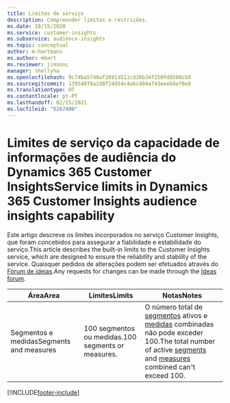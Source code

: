 ```yaml
---
title: Limites de serviço
description: Compreender limites e restrições.
ms.date: 10/15/2020
ms.service: customer-insights
ms.subservice: audience-insights
ms.topic: conceptual
author: m-hartmann
ms.author: mhart
ms.reviewer: jimsonc
manager: shellyha
ms.openlocfilehash: 9c74ba5740af2691d511cd38b34f250fd8580cb8
ms.sourcegitcommit: 139548f8a2d0f24d54c4a6c404a743eeeb8ef8e0
ms.translationtype: HT
ms.contentlocale: pt-PT
ms.lasthandoff: 02/15/2021
ms.locfileid: "5267400"
---
```

# <a name="service-limits-in-dynamics-365-customer-insights-audience-insights-capability"></a><span data-ttu-id="bb1e5-103">Limites de serviço da capacidade de informações de audiência do Dynamics 365 Customer Insights</span><span class="sxs-lookup"><span data-stu-id="bb1e5-103">Service limits in Dynamics 365 Customer Insights audience insights capability</span></span>

<span data-ttu-id="bb1e5-104">Este artigo descreve os limites incorporados no serviço Customer Insights, que foram concebidos para assegurar a fiabilidade e estabilidade do serviço.</span><span class="sxs-lookup"><span data-stu-id="bb1e5-104">This article describes the built-in limits to the Customer Insights service, which are designed to ensure the reliability and stability of the service.</span></span> <span data-ttu-id="bb1e5-105">Quaisquer pedidos de alterações podem ser efetuados através do [Fórum de ideias](https://go.microsoft.com/fwlink/?linkid=2074172).</span><span class="sxs-lookup"><span data-stu-id="bb1e5-105">Any requests for changes can be made through the [Ideas forum](https://go.microsoft.com/fwlink/?linkid=2074172).</span></span> 
 
| <span data-ttu-id="bb1e5-106">Área</span><span class="sxs-lookup"><span data-stu-id="bb1e5-106">Area</span></span>  | <span data-ttu-id="bb1e5-107">Limites</span><span class="sxs-lookup"><span data-stu-id="bb1e5-107">Limits</span></span>  | <span data-ttu-id="bb1e5-108">Notas</span><span class="sxs-lookup"><span data-stu-id="bb1e5-108">Notes</span></span> |
|-------------|---------------------------------------------------------------------|---------------------------------------------------------------------|
| <span data-ttu-id="bb1e5-109">Segmentos e medidas</span><span class="sxs-lookup"><span data-stu-id="bb1e5-109">Segments and measures</span></span> | <span data-ttu-id="bb1e5-110">100 segmentos ou medidas.</span><span class="sxs-lookup"><span data-stu-id="bb1e5-110">100 segments or measures.</span></span> | <span data-ttu-id="bb1e5-111">O número total de [segmentos](segments.md) ativos e [medidas](measures.md) combinadas não pode exceder 100.</span><span class="sxs-lookup"><span data-stu-id="bb1e5-111">The total number of active [segments](segments.md) and [measures](measures.md) combined can't exceed 100.</span></span>  |


[!INCLUDE[footer-include](../includes/footer-banner.md)]